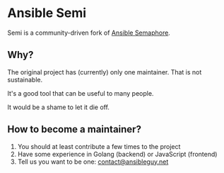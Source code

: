 # Ansible Semi

Semi is a community-driven fork of [Ansible Semaphore](https://github.com/ansible-semaphore/semaphore).

## Why?

The original project has (currently) only one maintainer. That is not sustainable.

It's a good tool that can be useful to many people.

It would be a shame to let it die off.

## How to become a maintainer?

1. You should at least contribute a few times to the project
2. Have some experience in Golang (backend) or JavaScript (frontend)
3. Tell us you want to be one: contact@ansibleguy.net
